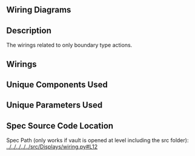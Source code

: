 ## Wiring Diagrams

## Description

The wirings related to only boundary type actions.
## Wirings

## Unique Components Used

## Unique Parameters Used

## Spec Source Code Location

Spec Path (only works if vault is opened at level including the src folder): [../../../../../src/Displays/wiring.py#L12](../../../../../src/Displays/wiring.py#L12)

